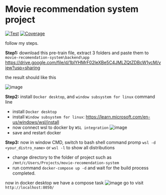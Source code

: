 # Movie recommendation system project

<a href="https://github.com/fastapi/full-stack-fastapi-template/actions?query=workflow%3ATest" target="_blank"><img src="https://github.com/fastapi/full-stack-fastapi-template/workflows/Test/badge.svg" alt="Test"></a>
<a href="https://coverage-badge.samuelcolvin.workers.dev/redirect/fastapi/full-stack-fastapi-template" target="_blank"><img src="https://coverage-badge.samuelcolvin.workers.dev/fastapi/full-stack-fastapi-template.svg" alt="Coverage"></a>

follow my steps.

**Step1:** download this pre-train file, extract 3 folders and paste them to `movie-recomendation-system\backend\app`
https://drive.google.com/file/d/1bIYHMrF02IeXBe5C4JMLZQtZDBcW1ycM/view?usp=sharing

the result should like this 

![image](https://github.com/user-attachments/assets/8aaa640b-1912-4d18-a864-cb09c3dd5889)

**Step2:** install `Docker desktop`, and `window subsystem for linux` command line 
- install `Docker desktop`
- install `Window subsystem for linux`: https://learn.microsoft.com/en-us/windows/wsl/install
- now connect wsl to docker by `WSL integration`
![image](https://github.com/user-attachments/assets/e3f599cf-60f1-49df-b631-4dda4196895a)
- save and restart docker
  
**Step3:** now in window CMD, switch to bash shell command promp `wsl -d <your_distro_name>` or `wsl -l` to show all distributions
- change directory to the folder of project such as `/mnt/c/Users/Projects/movie-recomendation-system`
- run command `docker-compose up -d` and wait for the build process completed.

now in docker desktop we have a compose task 
![image](https://github.com/user-attachments/assets/8888224e-164f-4905-8bf8-7e76edaf7af7)
go to visit `http://localhost:8050/` 

